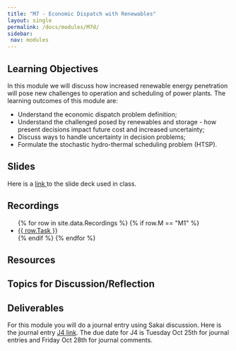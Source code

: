 ```yaml
---
title: "M7 - Economic Dispatch with Renewables"
layout: single
permalink: /docs/modules/M7d/
sidebar:
 nav: modules
---
```


## Learning Objectives

In this module we will discuss how increased renewable energy penetration will pose new challenges to operation and scheduling of power plants. The learning outcomes of this module are:

* Understand the economic dispatch problem definition;
* Understand the challenged posed by renewables and storage - how present decisions impact future cost and increased uncertainty;
* Discuss ways to handle uncertainty in decision problems;
* Formulate the stochastic hydro-thermal scheduling problem (HTSP).

## Slides

Here is a <a href="/docs/modules/PPTS/PSE_M7_EconomicDispatch.pdf" > link </a> to the slide deck used in class.


## Recordings
  <ul>
  {% for row in site.data.Recordings %}
  {% if row.M == "M1" %}
  <li> <a href="{{ row.link }}" target="_blank">{{ row.Task }}</a></li>
  {% endif %}
  {% endfor %}
  </ul>


## Resources




## Topics for Discussion/Reflection



## Deliverables

For this module you will do a journal entry using Sakai discussion. Here is the journal entry [J4 link](https://sakai.duke.edu/portal/site/fc198b90-9d77-4c6b-8708-c9d0d044be5b/tool/26e522a4-84f3-4d97-9ad5-a7c405e8ea92/discussionForum/message/dfAllMessages). The due date for J4 is Tuesday Oct 25th for journal entries and Friday Oct 28th for journal comments.
